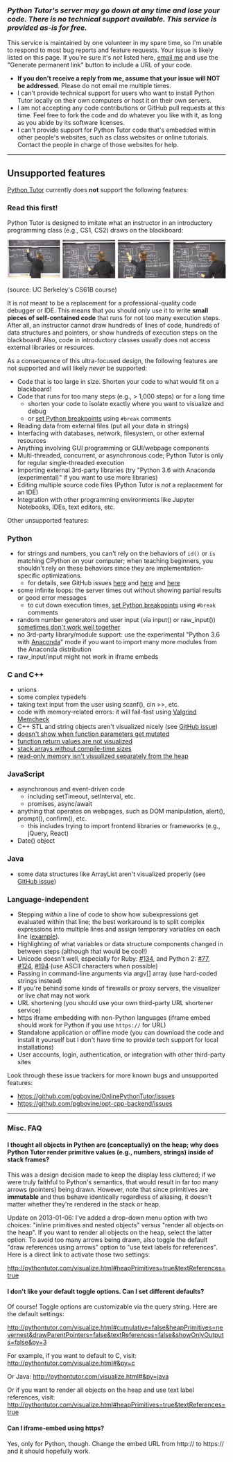 ### *Python Tutor's server may go down at any time and lose your code. There is no technical support available. This service is provided as-is for free.*

This service is maintained by one volunteer in my spare time, so I'm unable to respond to most bug reports and feature requests. Your issue is likely listed on this page. If you're sure it's *not* listed here, [email me](http://pgbovine.net/email-policy.htm) and use the "Generate permanent link" button to include a URL of your code.

- **If you don't receive a reply from me, assume that your issue will NOT be addressed**. Please do not email me multiple times.
- I can't provide technical support for users who want to install Python Tutor locally on their own computers or host it on their own servers.
- I am not accepting any code contributions or GitHub pull requests at this time. Feel free to fork the code and do whatever you like with it, as long as you abide by its software licenses.
- I can't provide support for Python Tutor code that's embedded within other people's websites, such as class websites or online tutorials. Contact the people in charge of those websites for help.

---
## Unsupported features

[Python Tutor](http://pythontutor.com/) currently does **not** support the following features:


### Read this first!

Python Tutor is designed to imitate what an instructor in an introductory programming class (e.g., CS1, CS2) draws on the blackboard:

![drawing on blackboard](board.jpg)

(source: UC Berkeley's CS61B course)

It is *not* meant to be a replacement for a professional-quality code debugger or IDE. This means that you should only use it to write **small pieces of self-contained code** that runs for not too many execution steps. After all, an instructor cannot draw hundreds of lines of code, hundreds of data structures and pointers, or show hundreds of execution steps on the blackboard! Also, code in introductory classes usually does not access external libraries or resources.

As a consequence of this ultra-focused design, the following features are not supported and will likely *never* be supported:

- Code that is too large in size. Shorten your code to what would fit on a blackboard!
- Code that runs for too many steps (e.g., > 1,000 steps) or for a long time
  - shorten your code to isolate exactly where you want to visualize and debug
  - or [set Python breakpoints](https://youtu.be/80ztTXP90Vs?t=42) using `#break` comments
- Reading data from external files (put all your data in strings)
- Interfacing with databases, network, filesystem, or other external resources
- Anything involving GUI programming or GUI/webpage components
- Multi-threaded, concurrent, or asynchronous code; Python Tutor is only for regular single-threaded execution
- Importing external 3rd-party libraries (try "Python 3.6 with Anaconda (experimental)" if you want to use more libraries)
- Editing multiple source code files (Python Tutor is *not* a replacement for an IDE)
- Integration with other programming environments like Jupyter Notebooks, IDEs, text editors, etc.


Other unsupported features:

### Python

- for strings and numbers, you can't rely on the behaviors of `id()` or `is` matching CPython on your computer; when teaching beginners, you shouldn't rely on these behaviors since they are implementation-specific optimizations.
  - for details, see GitHub issues [here](https://github.com/pgbovine/OnlinePythonTutor/issues/275) and [here](https://github.com/pgbovine/OnlinePythonTutor/issues/273) and [here](https://github.com/pgbovine/OnlinePythonTutor/issues/255)
- some infinite loops: the server times out without showing partial results or good error messages
  - to cut down execution times, [set Python breakpoints](https://youtu.be/80ztTXP90Vs?t=42) using `#break` comments
- random number generators and user input (via input() or raw_input()) [sometimes don't work well together](https://github.com/pgbovine/OnlinePythonTutor/issues/110)
- no 3rd-party library/module support: use the experimental "Python 3.6 with <a href="https://docs.anaconda.com/anaconda/">Anaconda</a>" mode if you want to import many more modules from the Anaconda distribution
- raw_input/input might not work in iframe embeds

### C and C++

- unions
- some complex typedefs
- taking text input from the user using scanf(), cin >>, etc.
- code with memory-related errors: it will fail-fast using [Valgrind
  Memcheck](http://valgrind.org/docs/manual/mc-manual.html)
- C++ STL and string objects aren't visualized nicely (see [GitHub issue](https://github.com/pgbovine/OnlinePythonTutor/issues/256))
- [doesn't show when function parameters get mutated](https://github.com/pgbovine/opt-cpp-backend/issues/57)
- [function return values are not visualized](https://github.com/pgbovine/opt-cpp-backend/issues/4)
- [stack arrays without compile-time sizes](https://github.com/pgbovine/opt-cpp-backend/issues/44)
- [read-only memory isn't visualized separately from the heap](https://github.com/pgbovine/opt-cpp-backend/issues/70)


### JavaScript

- asynchronous and event-driven code
  - including setTimeout, setInterval, etc.
  - promises, async/await
- anything that operates on webpages, such as DOM manipulation, alert(), prompt(), confirm(), etc.
  - this includes trying to import frontend libraries or frameworks (e.g., jQuery, React)
- Date() object


### Java

- some data structures like ArrayList aren't visualized properly (see [GitHub issue](https://github.com/pgbovine/OnlinePythonTutor/issues/236))


### Language-independent

- Stepping *within* a line of code to show how subexpressions get evaluated within that line; the best workaround is to split complex expressions into multiple lines and assign temporary variables on each line ([example](http://pythontutor.com/visualize.html#code=w%20%3D%205%0Ax%20%3D%2010%0Ay%20%3D%2020%0Az%20%3D%2030%0A%0A%23%20bad%3A%20executes%20all%20at%20once%0Aresult%20%3D%20w%20-%20x%20*%20%28y%20%2B%20z%29%0A%0A%23%20good%3A%20shows%20individual%20steps%0At1%20%3D%20y%20%2B%20z%0At2%20%3D%20x%20*%20t1%0Aresult2%20%3D%20w%20-%20t2&cumulative=false&heapPrimitives=nevernest&mode=edit&origin=opt-frontend.js&py=2&rawInputLstJSON=%5B%5D&textReferences=false)).
- Highlighting of what variables or data structure components changed in between steps (although that would be cool!)
- Unicode doesn't well, especially for Ruby: [#134](https://github.com/pgbovine/OnlinePythonTutor/issues/134), and Python 2: [#77](https://github.com/pgbovine/OnlinePythonTutor/issues/77), [#124](https://github.com/pgbovine/OnlinePythonTutor/issues/124), [#194](https://github.com/pgbovine/OnlinePythonTutor/issues/194) (use ASCII characters when possible)
- Passing in command-line arguments via argv[] array (use hard-coded strings instead)
- If you're behind some kinds of firewalls or proxy servers, the visualizer or live chat may not work
- URL shortening (you should use your own third-party URL shortener service)
- https iframe embedding with non-Python languages (iframe embed should work for Python if you use `https://` for URL)
- Standalone application or offline mode (you can download the code and install it yourself but I don't have time to provide tech support for local installations)
- User accounts, login, authentication, or integration with other third-party sites

Look through these issue trackers for more known bugs and unsupported features:
- https://github.com/pgbovine/OnlinePythonTutor/issues
- https://github.com/pgbovine/opt-cpp-backend/issues

---

### Misc. FAQ

#### I thought all objects in Python are (conceptually) on the heap; why does Python Tutor render primitive values (e.g., numbers, strings) inside of stack frames?

This was a design decision made to keep the display less cluttered;
if we were truly faithful to Python's semantics, that would result in far too many arrows (pointers) being drawn.
However, note that since primitives are **immutable** and thus behave identically regardless of aliasing,
it doesn't matter whether they're rendered in the stack or heap.

Update on 2013-01-06: I've added a drop-down menu option with two choices:
"inline primitives and nested objects" versus "render all objects on the heap".
If you want to render all objects on the heap, select the latter option.
To avoid too many arrows being drawn, also toggle the default "draw references using arrows" option
to "use text labels for references". Here is a direct link to activate those two settings:

http://pythontutor.com/visualize.html#heapPrimitives=true&textReferences=true


#### I don't like your default toggle options. Can I set different defaults?

Of course! Toggle options are customizable via the query string. Here are the default settings:

http://pythontutor.com/visualize.html#cumulative=false&heapPrimitives=nevernest&drawParentPointers=false&textReferences=false&showOnlyOutputs=false&py=3

For example, if you want to default to C, visit:
http://pythontutor.com/visualize.html#&py=c

Or Java:
http://pythontutor.com/visualize.html#&py=java

Or if you want to render all objects on the heap and use text label references, visit:
http://pythontutor.com/visualize.html#heapPrimitives=true&textReferences=true


#### Can I iframe-embed using https?

Yes, only for Python, though. Change the embed URL from http:// to https:// and it should hopefully work.
